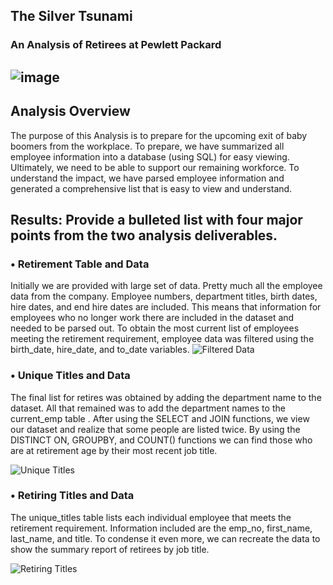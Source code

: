 ## The Silver Tsunami 
### An Analysis of Retirees at Pewlett Packard


## ![image](https://user-images.githubusercontent.com/87907584/136784265-83d2fc9d-dbbe-4cea-ab65-405984fddb5b.png)

## Analysis Overview
The purpose of this Analysis is to prepare for the upcoming exit of baby boomers from the workplace.  To prepare, we have summarized all employee information into a database (using SQL) for easy viewing.  Ultimately, we need to be able to support our remaining workforce.  To understand the impact, we have parsed employee information and generated a comprehensive list that is easy to view and understand.


## Results: Provide a bulleted list with four major points from the two analysis deliverables. 

### •	**Retirement Table and Data**
Initially we are provided with large set of data.  Pretty much all the employee data from the company.  Employee numbers, department titles, birth dates, hire dates, and end hire dates are included.  This means that information for employees who no longer work there are included in the dataset and needed to be parsed out.  To obtain the most current list of employees meeting the retirement requirement, employee data was filtered using the birth_date, hire_date, and to_date variables. 
![Filtered Data](https://user-images.githubusercontent.com/87907584/136791092-9acd3ddf-8d47-4c4a-a481-694a90f23230.PNG)

### •	**Unique Titles and Data**
The final list for retires was obtained by adding the department name to the dataset.  All that remained was to add the department names to the current_emp table .  After using the SELECT and JOIN functions, we view our dataset and realize that some people are listed twice.  By using the DISTINCT ON, GROUPBY,  and COUNT() functions we can find those who are at retirement age by their most recent job title. 

![Unique Titles](https://user-images.githubusercontent.com/87907584/136800023-bf5153ab-b0f5-4023-91bf-55d42b06b819.PNG)


### •	**Retiring Titles and Data**
The unique_titles table lists each individual employee that meets the retirement requirement.  Information included are the emp_no, first_name, last_name, and title.  To condense it even more, we can recreate the data to show the summary report of retirees by job title.

![Retiring Titles](https://user-images.githubusercontent.com/87907584/136805564-46f4eb1b-ad54-49bc-b4f6-6c19c07ef000.PNG)


